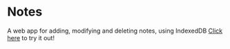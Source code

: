 # Notes
A web app for adding, modifying and deleting notes, using IndexedDB
[Click here](https://aammsst.github.io/Notes/) to try it out!
